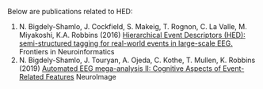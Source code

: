 Below are publications related to HED:
1. N. Bigdely-Shamlo, J. Cockfield, S. Makeig, T. Rognon, C. La Valle, M. Miyakoshi, K.A. Robbins (2016) [Hierarchical Event Descriptors (HED): semi-structured tagging for real-world events in large-scale EEG.](http://journal.frontiersin.org/article/10.3389/fninf.2016.00042/full) Frontiers in Neuroinformatics
2. N. Bigdely-Shamlo, J. Touryan, A. Ojeda, C. Kothe, T. Mullen, K. Robbins (2019) [Automated EEG mega-analysis II: Cognitive Aspects of Event-Related Features](https://www.ncbi.nlm.nih.gov/pubmed/31491523) NeuroImage
